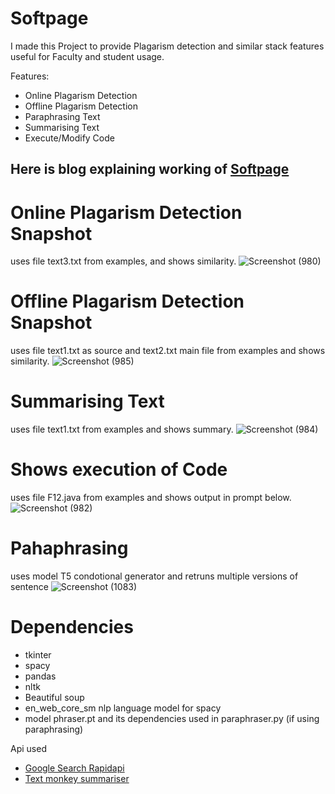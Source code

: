 # Softpage

I made this Project to provide Plagarism detection and similar stack features useful for Faculty and student usage.

Features:

* Online Plagarism Detection
* Offline Plagarism Detection
* Paraphrasing Text
* Summarising Text
* Execute/Modify Code

## Here is blog explaining working of [Softpage](https://r4hu1s0n7.hashnode.dev/softpage-and-how-its-made)

# Online Plagarism Detection Snapshot
uses file text3.txt from examples, and shows similarity.
![Screenshot (980)](https://github.com/r4hu1s0n7/Softpage/assets/40057302/eb47e9ca-09d8-4800-9ff3-ef71b06eaac4)

# Offline Plagarism Detection Snapshot
uses file text1.txt as source and text2.txt main file from examples and shows similarity.
![Screenshot (985)](https://github.com/r4hu1s0n7/Softpage/assets/40057302/0905c63d-9ae9-4991-85b5-478fec487a3a)


# Summarising Text
uses file text1.txt from examples and shows summary.
![Screenshot (984)](https://github.com/r4hu1s0n7/Softpage/assets/40057302/cba1426c-c00c-4403-9f1f-e6525dc850dc)

# Shows execution of Code
uses file F12.java from examples and shows output in prompt below.
![Screenshot (982)](https://github.com/r4hu1s0n7/Softpage/assets/40057302/8d7c062a-ba52-4ddd-9afb-1c5b9d7c028b)


# Pahaphrasing
uses model T5 condotional generator and retruns multiple versions of sentence
![Screenshot (1083)](https://github.com/r4hu1s0n7/Softpage/assets/40057302/a4d5df67-faef-4480-a265-f35c2d8f0089)




# Dependencies
* tkinter
* spacy
* pandas
* nltk
* Beautiful soup
* en_web_core_sm nlp language model for spacy
* model phraser.pt and its dependencies used in paraphraser.py (if using paraphrasing)

Api used 
* [Google Search Rapidapi](https://rapidapi.com/apigeek/api/google-search3)
* [Text monkey summariser ](https://rapidapi.com/jhtong/api/text-monkey-summarizer)
